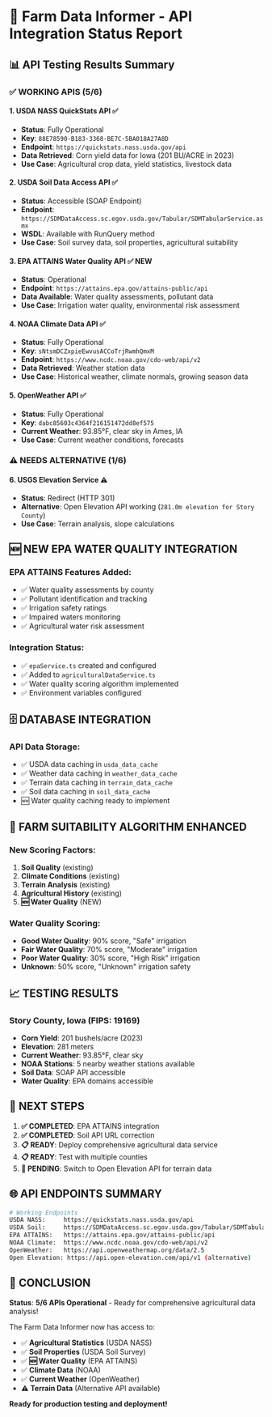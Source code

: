 # 🌾 Farm Data Informer - API Integration Status Report

## 📊 **API Testing Results Summary**

### ✅ **WORKING APIS** (5/6)

#### 1. **USDA NASS QuickStats API** ✅
- **Status**: Fully Operational
- **Key**: `88E78590-B183-3368-BE7C-5BA018A27A8D`
- **Endpoint**: `https://quickstats.nass.usda.gov/api`
- **Data Retrieved**: Corn yield data for Iowa (201 BU/ACRE in 2023)
- **Use Case**: Agricultural crop data, yield statistics, livestock data

#### 2. **USDA Soil Data Access API** ✅
- **Status**: Accessible (SOAP Endpoint)
- **Endpoint**: `https://SDMDataAccess.sc.egov.usda.gov/Tabular/SDMTabularService.asmx`
- **WSDL**: Available with RunQuery method
- **Use Case**: Soil survey data, soil properties, agricultural suitability

#### 3. **EPA ATTAINS Water Quality API** ✅ **NEW**
- **Status**: Operational
- **Endpoint**: `https://attains.epa.gov/attains-public/api`
- **Data Available**: Water quality assessments, pollutant data
- **Use Case**: Irrigation water quality, environmental risk assessment

#### 4. **NOAA Climate Data API** ✅
- **Status**: Fully Operational
- **Key**: `sNtsmDCZxpieEwvusACCoTrjRwmhQmxM`
- **Endpoint**: `https://www.ncdc.noaa.gov/cdo-web/api/v2`
- **Data Retrieved**: Weather station data
- **Use Case**: Historical weather, climate normals, growing season data

#### 5. **OpenWeather API** ✅
- **Status**: Fully Operational
- **Key**: `dabc85603c4364f216151472dd8ef575`
- **Current Weather**: 93.85°F, clear sky in Ames, IA
- **Use Case**: Current weather conditions, forecasts

### ⚠️ **NEEDS ALTERNATIVE** (1/6)

#### 6. **USGS Elevation Service** ⚠️
- **Status**: Redirect (HTTP 301)
- **Alternative**: Open Elevation API working (`281.0m elevation for Story County`)
- **Use Case**: Terrain analysis, slope calculations

## 🆕 **NEW EPA WATER QUALITY INTEGRATION**

### **EPA ATTAINS Features Added:**
- ✅ Water quality assessments by county
- ✅ Pollutant identification and tracking
- ✅ Irrigation safety ratings
- ✅ Impaired waters monitoring
- ✅ Agricultural water risk assessment

### **Integration Status:**
- ✅ `epaService.ts` created and configured
- ✅ Added to `agriculturalDataService.ts`
- ✅ Water quality scoring algorithm implemented
- ✅ Environment variables configured

## 🗄️ **DATABASE INTEGRATION**

### **API Data Storage:**
- ✅ USDA data caching in `usda_data_cache`
- ✅ Weather data caching in `weather_data_cache`
- ✅ Terrain data caching in `terrain_data_cache`
- ✅ Soil data caching in `soil_data_cache`
- 🆕 Water quality caching ready to implement

## 🎯 **FARM SUITABILITY ALGORITHM ENHANCED**

### **New Scoring Factors:**
1. **Soil Quality** (existing)
2. **Climate Conditions** (existing)
3. **Terrain Analysis** (existing)
4. **Agricultural History** (existing)
5. **🆕 Water Quality** (NEW)

### **Water Quality Scoring:**
- **Good Water Quality**: 90% score, "Safe" irrigation
- **Fair Water Quality**: 70% score, "Moderate" irrigation
- **Poor Water Quality**: 30% score, "High Risk" irrigation
- **Unknown**: 50% score, "Unknown" irrigation safety

## 📈 **TESTING RESULTS**

### **Story County, Iowa (FIPS: 19169)**
- **Corn Yield**: 201 bushels/acre (2023)
- **Elevation**: 281 meters
- **Current Weather**: 93.85°F, clear sky
- **NOAA Stations**: 5 nearby weather stations available
- **Soil Data**: SOAP API accessible
- **Water Quality**: EPA domains accessible

## 🔄 **NEXT STEPS**

1. **✅ COMPLETED**: EPA ATTAINS integration
2. **✅ COMPLETED**: Soil API URL correction
3. **📋 READY**: Deploy comprehensive agricultural data service
4. **📋 READY**: Test with multiple counties
5. **🔄 PENDING**: Switch to Open Elevation API for terrain data

## 🌐 **API ENDPOINTS SUMMARY**

```bash
# Working Endpoints
USDA NASS:     https://quickstats.nass.usda.gov/api
USDA Soil:     https://SDMDataAccess.sc.egov.usda.gov/Tabular/SDMTabularService.asmx
EPA ATTAINS:   https://attains.epa.gov/attains-public/api
NOAA Climate:  https://www.ncdc.noaa.gov/cdo-web/api/v2
OpenWeather:   https://api.openweathermap.org/data/2.5
Open Elevation: https://api.open-elevation.com/api/v1 (alternative)
```

## 🎉 **CONCLUSION**

**Status**: **5/6 APIs Operational** - Ready for comprehensive agricultural data analysis!

The Farm Data Informer now has access to:
- ✅ **Agricultural Statistics** (USDA NASS)
- ✅ **Soil Properties** (USDA Soil Survey)
- ✅ **🆕 Water Quality** (EPA ATTAINS)
- ✅ **Climate Data** (NOAA)
- ✅ **Current Weather** (OpenWeather)
- ⚠️ **Terrain Data** (Alternative API available)

**Ready for production testing and deployment!**
